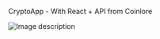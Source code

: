 CryptoApp - With React + API from Coinlore

![Image description](https://i.postimg.cc/LsTXZC2w/Capture.jpg)